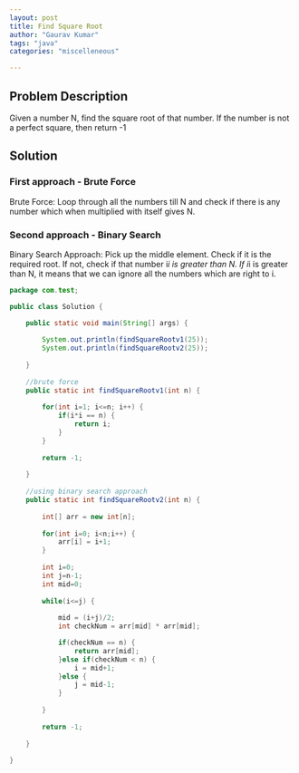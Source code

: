 ```yaml
---
layout: post
title: Find Square Root
author: "Gaurav Kumar"
tags: "java"
categories: "miscelleneous"

---
```


## Problem Description

Given a number N, find the square root of that number. If the number is not a perfect square, then return -1

## Solution

### First approach - Brute Force

Brute Force: Loop through all the numbers till N and check if there is any number which when multiplied with itself gives N.

### Second approach - Binary Search

Binary Search Approach: Pick up the middle element. Check if it is the required root. If not, check if that number i*i is greater than N. If i*i is greater than N, it means that we can ignore all the numbers which are right to i.

```java
package com.test;

public class Solution {

	public static void main(String[] args) {
		
		System.out.println(findSquareRootv1(25));
		System.out.println(findSquareRootv2(25));
		
	}
	
	//brute force
	public static int findSquareRootv1(int n) {
		
		for(int i=1; i<=n; i++) {
			if(i*i == n) {
				return i;
			}
		}
		
		return -1;
		
	}
	
	//using binary search approach
	public static int findSquareRootv2(int n) {
		
		int[] arr = new int[n];
		
		for(int i=0; i<n;i++) {
			arr[i] = i+1;
		}
		
		int i=0;
		int j=n-1;
		int mid=0;
		
		while(i<=j) {
			
			mid = (i+j)/2;
			int checkNum = arr[mid] * arr[mid];

			if(checkNum == n) {
				return arr[mid];
			}else if(checkNum < n) {
				i = mid+1;
			}else {
				j = mid-1;
			}
			
		}
		
		return -1;
		
	}
	
}

```
